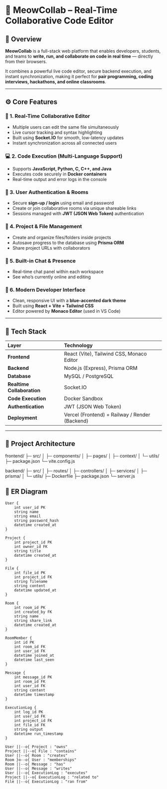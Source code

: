 # 🧩 MeowCollab – Real-Time Collaborative Code Editor

## 🚀 Overview

**MeowCollab** is a full-stack web platform that enables developers, students, and teams to **write, run, and collaborate on code in real time** — directly from their browsers.  

It combines a powerful live code editor, secure backend execution, and instant synchronization, making it perfect for **pair programming, coding interviews, hackathons, and online classrooms**.

---

## ⚙️ Core Features

### 🧠 1. Real-Time Collaborative Editor
- Multiple users can edit the same file simultaneously  
- Live cursor tracking and syntax highlighting  
- Built using **Socket.IO** for smooth, low-latency updates  
- Instant synchronization across all connected users  

### 💻 2. Code Execution (Multi-Language Support)
- Supports **JavaScript, Python, C, C++, and Java**  
- Executes code securely in **Docker containers**  
- Real-time output and error logs in the console  

### 👥 3. User Authentication & Rooms
- Secure **sign-up / login** using email and password  
- Create or join collaborative rooms via unique shareable links  
- Sessions managed with **JWT (JSON Web Token)** authentication  

### 💾 4. Project & File Management
- Create and organize files/folders inside projects  
- Autosave progress to the database using **Prisma ORM**  
- Share project URLs with collaborators  

### 💬 5. Built-in Chat & Presence
- Real-time chat panel within each workspace  
- See who’s currently online and editing  

### 🎨 6. Modern Developer Interface
- Clean, responsive UI with a **blue-accented dark theme**  
- Built using **React + Vite + Tailwind CSS**  
- Editor powered by **Monaco Editor** (used in VS Code)  

---

## 🧱 Tech Stack

| Layer | Technology |
|:------|:------------|
| **Frontend** | React (Vite), Tailwind CSS, Monaco Editor |
| **Backend** | Node.js (Express), Prisma ORM |
| **Database** | MySQL / PostgreSQL |
| **Realtime Collaboration** | Socket.IO |
| **Code Execution** | Docker Sandbox |
| **Authentication** | JWT (JSON Web Token) |
| **Deployment** | Vercel (Frontend) + Railway / Render (Backend) |

---

## 🧩 Project Architecture
frontend/
├─ src/
│  ├─ components/
│  ├─ pages/
│  ├─ context/
│  └─ utils/
├─ package.json
└─ vite.config.js

backend/
├─ src/
│  ├─ routes/
│  ├─ controllers/
│  ├─ services/
│  ├─ prisma/
│  └─ utils/
├─ Dockerfile
├─ package.json
└─ server.js


## 🧩 ER Diagram


    User {
        int user_id PK
        string name
        string email
        string password_hash
        datetime created_at
    }

    Project {
        int project_id PK
        int owner_id FK
        string title
        datetime created_at
    }

    File {
        int file_id PK
        int project_id FK
        string filename
        string content
        datetime updated_at
    }

    Room {
        int room_id PK
        int created_by FK
        string name
        string share_link
        datetime created_at
    }

    RoomMember {
        int id PK
        int room_id FK
        int user_id FK
        datetime joined_at
        datetime last_seen
    }

    Message {
        int message_id PK
        int room_id FK
        int user_id FK
        string content
        datetime timestamp
    }

    ExecutionLog {
        int log_id PK
        int user_id FK
        int project_id FK
        int file_id FK
        string output
        datetime run_timestamp
    }

    User ||--o{ Project : "owns"
    Project ||--o{ File : "contains"
    User ||--o{ Room : "creates"
    Room }o--o{ User : "memberships" 
    Room ||--o{ Message : "has"
    User ||--o{ Message : "writes"
    User ||--o{ ExecutionLog : "executes"
    Project ||--o{ ExecutionLog : "related to"
    File ||--o{ ExecutionLog : "ran from"

